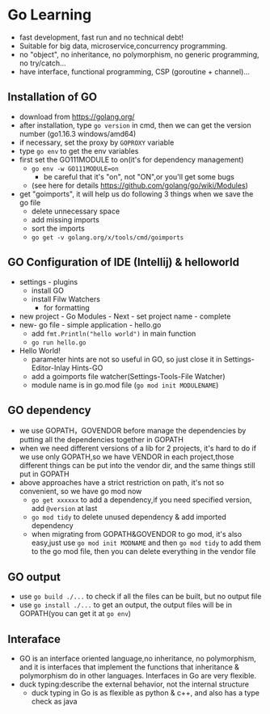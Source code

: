 # Go Learning
- fast development, fast run and no technical debt!  
- Suitable for big data, microservice,concurrency programming.  
- no "object", no inheritance, no polymorphism, no generic programming, no try/catch...
- have interface, functional programming,   CSP (goroutine + channel)...
## Installation of GO 
- download from https://golang.org/
- after installation, type `go version` in cmd, then we can get the version number (go1.16.3 windows/amd64)
- if necessary, set the proxy by `GOPROXY` variable
- type `go env` to get the env variables
- first set the GO111MODULE to on(it's for dependency management)
  - `go env -w GO111MODULE=on`
    - be careful that it's "on", not "ON",or you'll get some bugs
  - (see here for details https://github.com/golang/go/wiki/Modules)
- get "goimports", it will help us do following 3 things when we save the go file
  - delete unnecessary space
  - add missing imports
  - sort the imports
  - `go get -v golang.org/x/tools/cmd/goimports`
## GO Configuration of IDE (Intellij) & helloworld
- settings - plugins
  - install GO
  - install Filw Watchers
    - for formatting
- new project - Go Modules - Next - set project name - complete
- new- go file - simple application - hello.go
  - add `fmt.Println("hello world")` in main function
  - `go run hello.go`
- Hello World!
  - parameter hints are not so useful in GO, so just close it in Settings-Editor-Inlay Hints-GO
  - add a goimports file watcher(Settings-Tools-File Watcher)
  - module name is in go.mod file (`go mod init MODULENAME`)

## GO dependency
- we use GOPATH，GOVENDOR before manage the dependencies by putting all the dependencies together in GOPATH
- when we need different versions of a lib for 2 projects, it's hard to do if we  use only GOPATH,so we have VENDOR in each project,those different things can be put into the vendor dir, and the same things still put in GOPATH
- above approaches have a strict restriction on path, it's not so convenient, so we have go mod now
    - `go get xxxxxx` to add a dependency,if you need specified version, add `@version` at last
    - `go mod tidy` to delete unused dependency & add imported dependency
    - when migrating from GOPATH&GOVENDOR to go mod, it's also easy,just use `go mod init MODNAME` and then `go mod tidy` to add them to the go mod file, then you can delete everything in the vendor file
## GO output
- use `go build ./...` to check if all the files can be built, but no output file
- use `go install ./...` to get an output, the output files will be in GOPATH(you can get it at `go env`)

## Interaface
- GO is an interface oriented language,no inheritance, no polymorphism, and it is interfaces that implement the functions that inheritance & polymorphism do in other languages. Interfaces in Go are very flexible.
- duck typing:describe the external behavior, not the internal structure
    - duck typing in Go is as flexible as python & c++, and also has a type check as java